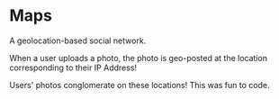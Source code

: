 # Maps
A geolocation-based social network.

When a user uploads a photo, the photo is geo-posted at the location corresponding to their IP Address!

Users' photos conglomerate on these locations! This was fun to code.

